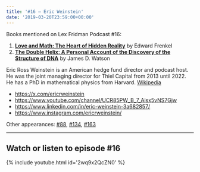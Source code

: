 ```yaml
---
title: '#16 – Eric Weinstein'
date: '2019-03-20T23:59:00+00:00'
---
```


Books mentioned on Lex Fridman Podcast #16:

1. <b><a href="https://amzn.to/3EMzu7X" target="_blank" rel="sponsored noopener noreferrer">Love and Math: The Heart of Hidden Reality</a></b> by Edward Frenkel
2. <b><a href="https://amzn.to/3i0ftlz" target="_blank" rel="sponsored noopener noreferrer">The Double Helix: A Personal Account of the Discovery of the Structure of DNA</a></b> by James D. Watson

<!--more-->

Eric Ross Weinstein is an American hedge fund director and podcast host. He was the joint managing director for Thiel Capital from 2013 until 2022. He has a PhD in mathematical physics from Harvard. <a href="https://en.wikipedia.org/wiki/Eric_Weinstein" target="_blank">Wikipedia</a>

- <a href="https://x.com/ericrweinstein" target="_blank">https://x.com/ericrweinstein</a>
- <a href="https://www.youtube.com/channel/UCR85PW_B_7_Aisx5vNS7Gjw" target="_blank">https://www.youtube.com/channel/UCR85PW_B_7_Aisx5vNS7Gjw</a>
- <a href="https://www.linkedin.com/in/eric-weinstein-3a682857/" target="_blank">https://www.linkedin.com/in/eric-weinstein-3a682857/</a>
- <a href="https://www.instagram.com/ericrweinstein/" target="_blank">https://www.instagram.com/ericrweinstein/</a>

Other appearances: [\#88](/88-eric-weinstein/), [\#134](/134-eric-weinstein/), [\#163](/163-eric-weinstein/)

- - - - - -

## Watch or listen to episode #16

{% include youtube.html id='2wq9x2QcZN0' %}
